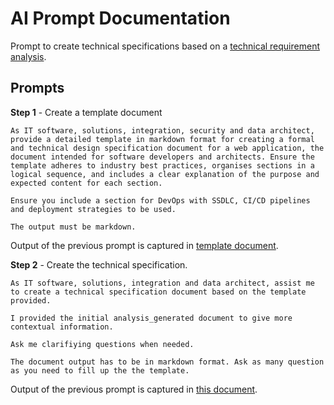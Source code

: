 # AI Prompt Documentation

Prompt to create technical specifications based on a [technical requirement analysis](../analysis/readme.md).

## Prompts

**Step 1** - Create a template document

```text
As IT software, solutions, integration, security and data architect, provide a detailed template in markdown format for creating a formal and technical design specification document for a web application, the document intended for software developers and architects. Ensure the template adheres to industry best practices, organises sections in a logical sequence, and includes a clear explanation of the purpose and expected content for each section.

Ensure you include a section for DevOps with SSDLC, CI/CD pipelines and deployment strategies to be used.

The output must be markdown.
```

Output of the previous prompt is captured in [template document](./technical_specification_template_generated.md).


**Step 2** - Create the technical specification.

```text
As IT software, solutions, integration and data architect, assist me to create a technical specification document based on the template provided.

I provided the initial analysis_generated document to give more contextual information.

Ask me clarifiying questions when needed.

The document output has to be in markdown format. Ask as many question as you need to fill up the the template.

```

Output of the previous prompt is captured in [this document](./technical_specification_generated.md).

